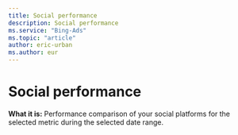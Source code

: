 ```yaml
---
title: Social performance
description: Social performance
ms.service: "Bing-Ads"
ms.topic: "article"
author: eric-urban
ms.author: eur
---
```


# Social performance

**What it is:** Performance comparison of your social platforms for the selected metric during the selected date range.


